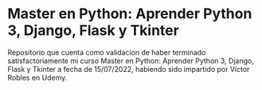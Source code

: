 #  Master en Python: Aprender Python 3, Django, Flask y Tkinter
Repositorio que cuenta como validacion de haber terminado satisfactoriamente mi curso Master en Python: Aprender Python 3, Django, Flask y Tkinter a fecha de 15/07/2022, habiendo sido impartido por Víctor Robles en Udemy.
